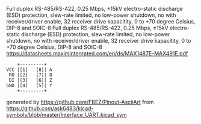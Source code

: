 Full duplex RS-485/RS-422, 0.25 Mbps, ±15kV electro-static discharge (ESD) protection, slew-rate limited, no low-power shutdown, no with receiver/driver enable, 32 receiver drive kapacitity, 0 to +70 degree Celsius, DIP-8 and SOIC-8
Full duplex RS-485/RS-422, 0.25 Mbps, ±15kV electro-static discharge (ESD) protection, slew-rate limited, no low-power shutdown, no with receiver/driver enable, 32 receiver drive kapacitity, 0 to +70 degree Celsius, DIP-8 and SOIC-8
https://datasheets.maximintegrated.com/en/ds/MAX1487E-MAX491E.pdf


	    +---------+
	VCC |[1]   [8]| A
	 RO |[2]   [7]| B
	 DI |[3]   [6]| Z
	GND |[4]   [5]| Y
	    +---------+


generated by https://github.com/FBEZ/Pinout-AsciiArt from https://github.com/ask6483/kicad-symbols/blob/master/Interface_UART.kicad_sym